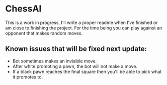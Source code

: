 # ChessAI
This is a work in progress, I'll write a proper readme when I've finished or am close to finishing the project.
For the time being you can play against an opponent that makes random moves.
## Known issues that will be fixed next update:
- Bot sometimes makes an invisible move.
- After white promoting a pawn, the bot will not make a move.
- If a black pawn reaches the final square then you'll be able to pick what it promotes to.
